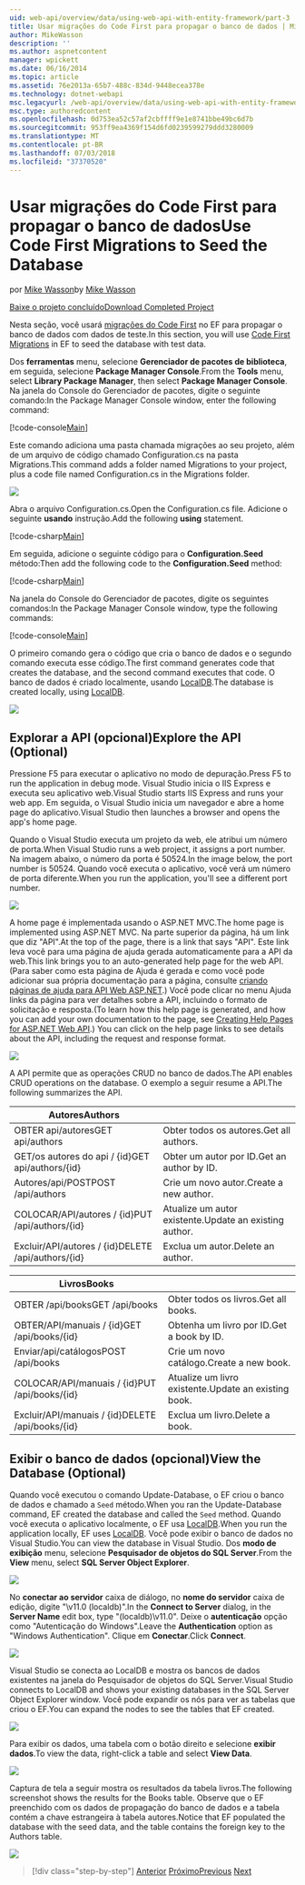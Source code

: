 ```yaml
---
uid: web-api/overview/data/using-web-api-with-entity-framework/part-3
title: Usar migrações do Code First para propagar o banco de dados | Microsoft Docs
author: MikeWasson
description: ''
ms.author: aspnetcontent
manager: wpickett
ms.date: 06/16/2014
ms.topic: article
ms.assetid: 76e2013a-65b7-488c-834d-9448ecea378e
ms.technology: dotnet-webapi
msc.legacyurl: /web-api/overview/data/using-web-api-with-entity-framework/part-3
msc.type: authoredcontent
ms.openlocfilehash: 0d753ea52c57af2cbffff9e1e8741bbe49bc6d7b
ms.sourcegitcommit: 953ff9ea4369f154d6fd0239599279ddd3280009
ms.translationtype: MT
ms.contentlocale: pt-BR
ms.lasthandoff: 07/03/2018
ms.locfileid: "37370520"
---
```

<a name="use-code-first-migrations-to-seed-the-database"></a><span data-ttu-id="7502a-102">Usar migrações do Code First para propagar o banco de dados</span><span class="sxs-lookup"><span data-stu-id="7502a-102">Use Code First Migrations to Seed the Database</span></span>
====================
<span data-ttu-id="7502a-103">por [Mike Wasson](https://github.com/MikeWasson)</span><span class="sxs-lookup"><span data-stu-id="7502a-103">by [Mike Wasson](https://github.com/MikeWasson)</span></span>

[<span data-ttu-id="7502a-104">Baixe o projeto concluído</span><span class="sxs-lookup"><span data-stu-id="7502a-104">Download Completed Project</span></span>](https://github.com/MikeWasson/BookService)

<span data-ttu-id="7502a-105">Nesta seção, você usará [migrações do Code First](https://msdn.microsoft.com/data/jj591621) no EF para propagar o banco de dados com dados de teste.</span><span class="sxs-lookup"><span data-stu-id="7502a-105">In this section, you will use [Code First Migrations](https://msdn.microsoft.com/data/jj591621) in EF to seed the database with test data.</span></span>

<span data-ttu-id="7502a-106">Dos **ferramentas** menu, selecione **Gerenciador de pacotes de biblioteca**, em seguida, selecione **Package Manager Console**.</span><span class="sxs-lookup"><span data-stu-id="7502a-106">From the **Tools** menu, select **Library Package Manager**, then select **Package Manager Console**.</span></span> <span data-ttu-id="7502a-107">Na janela do Console do Gerenciador de pacotes, digite o seguinte comando:</span><span class="sxs-lookup"><span data-stu-id="7502a-107">In the Package Manager Console window, enter the following command:</span></span>

[!code-console[Main](part-3/samples/sample1.cmd)]

<span data-ttu-id="7502a-108">Este comando adiciona uma pasta chamada migrações ao seu projeto, além de um arquivo de código chamado Configuration.cs na pasta Migrations.</span><span class="sxs-lookup"><span data-stu-id="7502a-108">This command adds a folder named Migrations to your project, plus a code file named Configuration.cs in the Migrations folder.</span></span>

![](part-3/_static/image1.png)

<span data-ttu-id="7502a-109">Abra o arquivo Configuration.cs.</span><span class="sxs-lookup"><span data-stu-id="7502a-109">Open the Configuration.cs file.</span></span> <span data-ttu-id="7502a-110">Adicione o seguinte **usando** instrução.</span><span class="sxs-lookup"><span data-stu-id="7502a-110">Add the following **using** statement.</span></span>

[!code-csharp[Main](part-3/samples/sample2.cs)]

<span data-ttu-id="7502a-111">Em seguida, adicione o seguinte código para o **Configuration.Seed** método:</span><span class="sxs-lookup"><span data-stu-id="7502a-111">Then add the following code to the **Configuration.Seed** method:</span></span>

[!code-csharp[Main](part-3/samples/sample3.cs)]

<span data-ttu-id="7502a-112">Na janela do Console do Gerenciador de pacotes, digite os seguintes comandos:</span><span class="sxs-lookup"><span data-stu-id="7502a-112">In the Package Manager Console window, type the following commands:</span></span>

[!code-console[Main](part-3/samples/sample4.cmd)]

<span data-ttu-id="7502a-113">O primeiro comando gera o código que cria o banco de dados e o segundo comando executa esse código.</span><span class="sxs-lookup"><span data-stu-id="7502a-113">The first command generates code that creates the database, and the second command executes that code.</span></span> <span data-ttu-id="7502a-114">O banco de dados é criado localmente, usando [LocalDB](https://msdn.microsoft.com/library/hh510202.aspx).</span><span class="sxs-lookup"><span data-stu-id="7502a-114">The database is created locally, using [LocalDB](https://msdn.microsoft.com/library/hh510202.aspx).</span></span>

![](part-3/_static/image2.png)

## <a name="explore-the-api-optional"></a><span data-ttu-id="7502a-115">Explorar a API (opcional)</span><span class="sxs-lookup"><span data-stu-id="7502a-115">Explore the API (Optional)</span></span>

<span data-ttu-id="7502a-116">Pressione F5 para executar o aplicativo no modo de depuração.</span><span class="sxs-lookup"><span data-stu-id="7502a-116">Press F5 to run the application in debug mode.</span></span> <span data-ttu-id="7502a-117">Visual Studio inicia o IIS Express e executa seu aplicativo web.</span><span class="sxs-lookup"><span data-stu-id="7502a-117">Visual Studio starts IIS Express and runs your web app.</span></span> <span data-ttu-id="7502a-118">Em seguida, o Visual Studio inicia um navegador e abre a home page do aplicativo.</span><span class="sxs-lookup"><span data-stu-id="7502a-118">Visual Studio then launches a browser and opens the app's home page.</span></span>

<span data-ttu-id="7502a-119">Quando o Visual Studio executa um projeto da web, ele atribui um número de porta.</span><span class="sxs-lookup"><span data-stu-id="7502a-119">When Visual Studio runs a web project, it assigns a port number.</span></span> <span data-ttu-id="7502a-120">Na imagem abaixo, o número da porta é 50524.</span><span class="sxs-lookup"><span data-stu-id="7502a-120">In the image below, the port number is 50524.</span></span> <span data-ttu-id="7502a-121">Quando você executa o aplicativo, você verá um número de porta diferente.</span><span class="sxs-lookup"><span data-stu-id="7502a-121">When you run the application, you'll see a different port number.</span></span>

![](part-3/_static/image3.png)

<span data-ttu-id="7502a-122">A home page é implementada usando o ASP.NET MVC.</span><span class="sxs-lookup"><span data-stu-id="7502a-122">The home page is implemented using ASP.NET MVC.</span></span> <span data-ttu-id="7502a-123">Na parte superior da página, há um link que diz "API".</span><span class="sxs-lookup"><span data-stu-id="7502a-123">At the top of the page, there is a link that says "API".</span></span> <span data-ttu-id="7502a-124">Este link leva você para uma página de ajuda gerada automaticamente para a API da web.</span><span class="sxs-lookup"><span data-stu-id="7502a-124">This link brings you to an auto-generated help page for the web API.</span></span> <span data-ttu-id="7502a-125">(Para saber como esta página de Ajuda é gerada e como você pode adicionar sua própria documentação para a página, consulte [criando páginas de ajuda para API Web ASP.NET](../../getting-started-with-aspnet-web-api/creating-api-help-pages.md).) Você pode clicar no menu Ajuda links da página para ver detalhes sobre a API, incluindo o formato de solicitação e resposta.</span><span class="sxs-lookup"><span data-stu-id="7502a-125">(To learn how this help page is generated, and how you can add your own documentation to the page, see [Creating Help Pages for ASP.NET Web API](../../getting-started-with-aspnet-web-api/creating-api-help-pages.md).) You can click on the help page links to see details about the API, including the request and response format.</span></span>

![](part-3/_static/image4.png)

<span data-ttu-id="7502a-126">A API permite que as operações CRUD no banco de dados.</span><span class="sxs-lookup"><span data-stu-id="7502a-126">The API enables CRUD operations on the database.</span></span> <span data-ttu-id="7502a-127">O exemplo a seguir resume a API.</span><span class="sxs-lookup"><span data-stu-id="7502a-127">The following summarizes the API.</span></span>

| <span data-ttu-id="7502a-128">Autores</span><span class="sxs-lookup"><span data-stu-id="7502a-128">Authors</span></span> |  |
| --- | -- |
| <span data-ttu-id="7502a-129">OBTER api/autores</span><span class="sxs-lookup"><span data-stu-id="7502a-129">GET api/authors</span></span> | <span data-ttu-id="7502a-130">Obter todos os autores.</span><span class="sxs-lookup"><span data-stu-id="7502a-130">Get all authors.</span></span> |
| <span data-ttu-id="7502a-131">GET/os autores do api / {id}</span><span class="sxs-lookup"><span data-stu-id="7502a-131">GET api/authors/{id}</span></span> | <span data-ttu-id="7502a-132">Obter um autor por ID.</span><span class="sxs-lookup"><span data-stu-id="7502a-132">Get an author by ID.</span></span> |
| <span data-ttu-id="7502a-133">Autores/api/POST</span><span class="sxs-lookup"><span data-stu-id="7502a-133">POST /api/authors</span></span> | <span data-ttu-id="7502a-134">Crie um novo autor.</span><span class="sxs-lookup"><span data-stu-id="7502a-134">Create a new author.</span></span> |
| <span data-ttu-id="7502a-135">COLOCAR/API/autores / {id}</span><span class="sxs-lookup"><span data-stu-id="7502a-135">PUT /api/authors/{id}</span></span> | <span data-ttu-id="7502a-136">Atualize um autor existente.</span><span class="sxs-lookup"><span data-stu-id="7502a-136">Update an existing author.</span></span> |
| <span data-ttu-id="7502a-137">Excluir/API/autores / {id}</span><span class="sxs-lookup"><span data-stu-id="7502a-137">DELETE /api/authors/{id}</span></span> | <span data-ttu-id="7502a-138">Exclua um autor.</span><span class="sxs-lookup"><span data-stu-id="7502a-138">Delete an author.</span></span> |

| <span data-ttu-id="7502a-139">Livros</span><span class="sxs-lookup"><span data-stu-id="7502a-139">Books</span></span> |  |
| --- | -- |
| <span data-ttu-id="7502a-140">OBTER /api/books</span><span class="sxs-lookup"><span data-stu-id="7502a-140">GET /api/books</span></span> | <span data-ttu-id="7502a-141">Obter todos os livros.</span><span class="sxs-lookup"><span data-stu-id="7502a-141">Get all books.</span></span> |
| <span data-ttu-id="7502a-142">OBTER/API/manuais / {id}</span><span class="sxs-lookup"><span data-stu-id="7502a-142">GET /api/books/{id}</span></span> | <span data-ttu-id="7502a-143">Obtenha um livro por ID.</span><span class="sxs-lookup"><span data-stu-id="7502a-143">Get a book by ID.</span></span> |
| <span data-ttu-id="7502a-144">Enviar/api/catálogos</span><span class="sxs-lookup"><span data-stu-id="7502a-144">POST /api/books</span></span> | <span data-ttu-id="7502a-145">Crie um novo catálogo.</span><span class="sxs-lookup"><span data-stu-id="7502a-145">Create a new book.</span></span> |
| <span data-ttu-id="7502a-146">COLOCAR/API/manuais / {id}</span><span class="sxs-lookup"><span data-stu-id="7502a-146">PUT /api/books/{id}</span></span> | <span data-ttu-id="7502a-147">Atualize um livro existente.</span><span class="sxs-lookup"><span data-stu-id="7502a-147">Update an existing book.</span></span> |
| <span data-ttu-id="7502a-148">Excluir/API/manuais / {id}</span><span class="sxs-lookup"><span data-stu-id="7502a-148">DELETE /api/books/{id}</span></span> | <span data-ttu-id="7502a-149">Exclua um livro.</span><span class="sxs-lookup"><span data-stu-id="7502a-149">Delete a book.</span></span> |

## <a name="view-the-database-optional"></a><span data-ttu-id="7502a-150">Exibir o banco de dados (opcional)</span><span class="sxs-lookup"><span data-stu-id="7502a-150">View the Database (Optional)</span></span>

<span data-ttu-id="7502a-151">Quando você executou o comando Update-Database, o EF criou o banco de dados e chamado a `Seed` método.</span><span class="sxs-lookup"><span data-stu-id="7502a-151">When you ran the Update-Database command, EF created the database and called the `Seed` method.</span></span> <span data-ttu-id="7502a-152">Quando você executa o aplicativo localmente, o EF usa [LocalDB](https://blogs.msdn.com/b/sqlexpress/archive/2011/07/12/introducing-localdb-a-better-sql-express.aspx).</span><span class="sxs-lookup"><span data-stu-id="7502a-152">When you run the application locally, EF uses [LocalDB](https://blogs.msdn.com/b/sqlexpress/archive/2011/07/12/introducing-localdb-a-better-sql-express.aspx).</span></span> <span data-ttu-id="7502a-153">Você pode exibir o banco de dados no Visual Studio.</span><span class="sxs-lookup"><span data-stu-id="7502a-153">You can view the database in Visual Studio.</span></span> <span data-ttu-id="7502a-154">Dos **modo de exibição** menu, selecione **Pesquisador de objetos do SQL Server**.</span><span class="sxs-lookup"><span data-stu-id="7502a-154">From the **View** menu, select **SQL Server Object Explorer**.</span></span>

![](part-3/_static/image5.png)

<span data-ttu-id="7502a-155">No **conectar ao servidor** caixa de diálogo, no **nome do servidor** caixa de edição, digite "\v11.0 (localdb)".</span><span class="sxs-lookup"><span data-stu-id="7502a-155">In the **Connect to Server** dialog, in the **Server Name** edit box, type "(localdb)\v11.0".</span></span> <span data-ttu-id="7502a-156">Deixe o **autenticação** opção como "Autenticação do Windows".</span><span class="sxs-lookup"><span data-stu-id="7502a-156">Leave the **Authentication** option as "Windows Authentication".</span></span> <span data-ttu-id="7502a-157">Clique em **Conectar**.</span><span class="sxs-lookup"><span data-stu-id="7502a-157">Click **Connect**.</span></span>

![](part-3/_static/image6.png)

<span data-ttu-id="7502a-158">Visual Studio se conecta ao LocalDB e mostra os bancos de dados existentes na janela do Pesquisador de objetos do SQL Server.</span><span class="sxs-lookup"><span data-stu-id="7502a-158">Visual Studio connects to LocalDB and shows your existing databases in the SQL Server Object Explorer window.</span></span> <span data-ttu-id="7502a-159">Você pode expandir os nós para ver as tabelas que criou o EF.</span><span class="sxs-lookup"><span data-stu-id="7502a-159">You can expand the nodes to see the tables that EF created.</span></span>

![](part-3/_static/image7.png)

<span data-ttu-id="7502a-160">Para exibir os dados, uma tabela com o botão direito e selecione **exibir dados**.</span><span class="sxs-lookup"><span data-stu-id="7502a-160">To view the data, right-click a table and select **View Data**.</span></span>

![](part-3/_static/image8.png)

<span data-ttu-id="7502a-161">Captura de tela a seguir mostra os resultados da tabela livros.</span><span class="sxs-lookup"><span data-stu-id="7502a-161">The following screenshot shows the results for the Books table.</span></span> <span data-ttu-id="7502a-162">Observe que o EF preenchido com os dados de propagação do banco de dados e a tabela contém a chave estrangeira à tabela autores.</span><span class="sxs-lookup"><span data-stu-id="7502a-162">Notice that EF populated the database with the seed data, and the table contains the foreign key to the Authors table.</span></span>

![](part-3/_static/image9.png)

> [!div class="step-by-step"]
> <span data-ttu-id="7502a-163">[Anterior](part-2.md)
> [Próximo](part-4.md)</span><span class="sxs-lookup"><span data-stu-id="7502a-163">[Previous](part-2.md)
[Next](part-4.md)</span></span>
